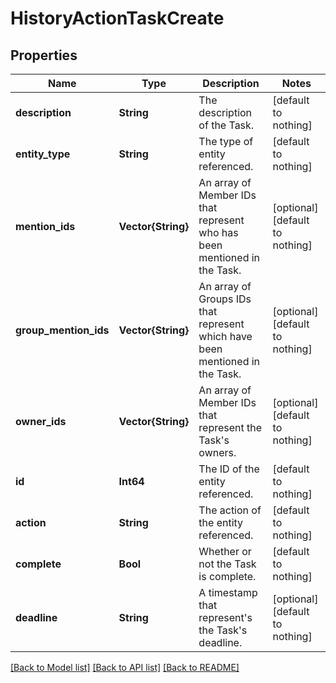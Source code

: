 # HistoryActionTaskCreate


## Properties
Name | Type | Description | Notes
------------ | ------------- | ------------- | -------------
**description** | **String** | The description of the Task. | [default to nothing]
**entity_type** | **String** | The type of entity referenced. | [default to nothing]
**mention_ids** | **Vector{String}** | An array of Member IDs that represent who has been mentioned in the Task. | [optional] [default to nothing]
**group_mention_ids** | **Vector{String}** | An array of Groups IDs that represent which have been mentioned in the Task. | [optional] [default to nothing]
**owner_ids** | **Vector{String}** | An array of Member IDs that represent the Task&#39;s owners. | [optional] [default to nothing]
**id** | **Int64** | The ID of the entity referenced. | [default to nothing]
**action** | **String** | The action of the entity referenced. | [default to nothing]
**complete** | **Bool** | Whether or not the Task is complete. | [default to nothing]
**deadline** | **String** | A timestamp that represent&#39;s the Task&#39;s deadline. | [optional] [default to nothing]


[[Back to Model list]](../README.md#models) [[Back to API list]](../README.md#api-endpoints) [[Back to README]](../README.md)


